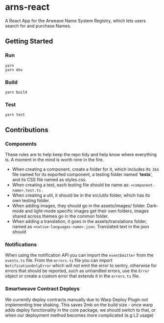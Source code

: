 # arns-react

A React App for the Arweave Name System Registry, which lets users search for and purchase Names.

## Getting Started

### Run

```shell
yarn
yarn dev
```

### Build

```shell
yarn build
```

### Test

```shell
yarn test
```

## Contributions

### Components

These rules are to help keep the repo tidy and help know where everything is. A moment in the mind is worth nine in the fire.

- When creating a component, create a folder for it, which includes its .tsx file named for its exported component, a testing folder named '**tests**', and its CSS file named as styles.css.
- When creating a test, each testing file should be name as: `<component-name>.test.ts` .
- When creating a util, it should be in the src/utils folder, which has its own testing folder.
- When adding images, they should go in the assets/images/<theme-type> folder. Dark-mode and light-mode specific images get their own folders, images shared across themes go in the common folder.
- When adding a translation, it goes in the assets/translations folder, named as `<native-languages-name>.json`. Translated text in the json should

### Notifications

When using the notification API you can import the `eventEmitter` from the `events.ts` file. From the `errors.ts` file you can import `NotificationOnlyError` which will not emit the error to sentry, otherwise for errors that should be reported, such as unhandled errors, use the `Error` object or create a custom error that extends it in the `errors.ts` file.

### Smartweave Contract Deploys

We currently deploy contracts manually due to Warp Deploy Plugin not implementing tree shaking. This saves 2mb on the build size - once warp adds deploy functionality in the core package, we should switch to that, or when our deployment method becomes more complicated (e.g L2 usage)
